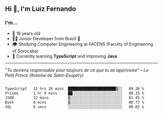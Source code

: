 <h2>Hi 👋, I'm Luiz Fernando</h2>

### I'm...
* 🤟 18 years old
* 👨‍💻 Junior Developer from Brazil 💚
* 🎓 Studying Computer Engineering at FACENS (Faculty of Engineering of Sorocaba)
* 🔭 Currently learning **TypeScript** and improving **Java**

---

_"Tu deviens responsable pour toujours de ce que tu as apprivoisé" – Le Petit Prince (Antoine de Saint-Exupéry)_

##

<!--START_SECTION:waka-->

```txt
TypeScript   12 hrs 26 mins  ██████████████████████▒░░   89.38 %
Prisma       1 hr 9 mins     ██░░░░░░░░░░░░░░░░░░░░░░░   08.35 %
JSON         12 mins         ▒░░░░░░░░░░░░░░░░░░░░░░░░   01.45 %
Bash         6 mins          ▒░░░░░░░░░░░░░░░░░░░░░░░░   00.77 %
SQL          0 secs          ░░░░░░░░░░░░░░░░░░░░░░░░░   00.02 %
```

<!--END_SECTION:waka-->
